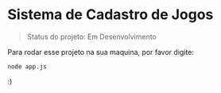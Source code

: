 # Sistema de Cadastro de Jogos #

> Status do projeto: Em Desenvolvimento

Para rodar esse projeto na sua maquina, por favor digite:

```
node app.js
```
:)